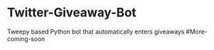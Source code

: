 # Twitter-Giveaway-Bot
Tweepy based Python bot that automatically enters giveaways
#More-coming-soon
